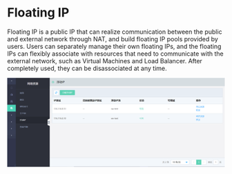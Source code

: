 # Floating IP

Floating IP is a public IP that can realize communication between the public and external network through NAT, and build floating IP pools provided by users. Users can separately manage their own floating IPs, and the floating IPs can flexibly associate with resources that need to communicate with the external network, such as Virtual Machines and Load Balancer. After completely used, they can be disassociated at any time.

![Floating-IP-1](../../../../../image/JD-Cloud-Swift/Floating-IP-1.png)